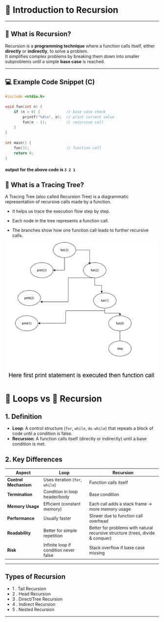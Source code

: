 # 🔄 Introduction to Recursion

---

## 📌 What is Recursion?
Recursion is a **programming technique** where a function calls itself, either **directly** or **indirectly**, to solve a problem.  
It simplifies complex problems by breaking them down into smaller subproblems until a simple **base case** is reached.

---

## 💻 Example Code Snippet (C)

```c
#include <stdio.h>

void fun(int n) {
    if (n > 0) {            // base case check
        printf("%d\n", n);  // print current value
        fun(n - 1);         // recursive call
    }
}

int main() {
    fun(3);                 // function call
    return 0;
}
```
#### output for the above code is `3 2 1` ####
## 🌳 What is a Tracing Tree?

A Tracing Tree (also called Recursion Tree) is a diagrammatic representation of recursive calls made by a function.

- It helps us trace the execution flow step by step.

- Each node in the tree represents a function call.

- The branches show how one function call leads to further recursive calls.

![Recursion Flow/ Tracing tree Tree](./Images/example1.png "Recursion Diagram")

# 🔁 Loops vs 🔄 Recursion

## 1. Definition
- **Loop**: A control structure (`for`, `while`, `do-while`) that repeats a block of code until a condition is false.  
- **Recursion**: A function calls itself (directly or indirectly) until a base condition is 
met. 

## 2. Key Differences

| Aspect              | Loop                                  | Recursion                                                       |
|---------------------|---------------------------------------|-----------------------------------------------------------------|
| **Control Mechanism** | Uses iteration (`for`, `while`)       | Function calls itself                                            |
| **Termination**      | Condition in loop header/body         | Base condition                                                   |
| **Memory Usage**     | Efficient (constant memory)           | Each call adds a stack frame → more memory usage                 |
| **Performance**      | Usually faster                       | Slower due to function call overhead                             |
| **Readability**      | Better for simple repetition          | Better for problems with natural recursive structure (trees, divide & conquer) |
| **Risk**             | Infinite loop if condition never false | Stack overflow if base case missing                              |


---

## Types of Recursion
- 1 . Tail Recursion
- 2 . Head Recursion
- 3 . Direct/Tree Recursion
- 4 . Indirect Recursion
- 5 . Nested Recursion

---

